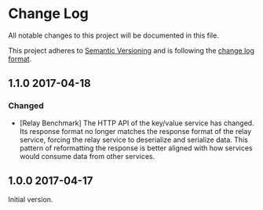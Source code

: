 # Change Log

All notable changes to this project will be documented in this file.

This project adheres to [Semantic Versioning](http://semver.org/) and is following the [change log format](http://keepachangelog.com/).

## 1.1.0 2017-04-18

### Changed

- [Relay Benchmark] The HTTP API of the key/value service has changed. Its response format no longer matches the response format of the relay service, forcing the relay service to deserialize and serialize data. This pattern of reformatting the response is better aligned with how services would consume data from other services.

## 1.0.0 2017-04-17

Initial version.